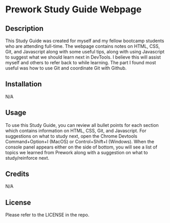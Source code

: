 # Prework Study Guide Webpage

## Description

This Study Guide was created for myself and my fellow bootcamp students who are attending full-time. The webpage contains notes on HTML, CSS, Git, and Javascript along with some useful tips, along with using Javascript to suggest what we should learn next in DevTools. I believe this will assist myself and others to refer back to while learning. The part I found most useful was how to use Git and coordinate Git with Github. 


## Installation

N/A

## Usage

To use this Study Guide, you can review all bullet points for each section which contains information on HTML, CSS, Git, and Javascript. For suggestions on what to study next, open the Chrome Devtools Command+Option+I (MacOS) or Control+Shift+I (Windows). When the console panel appears either on the side of bottom, you will see a list of topics we learned from Prework along with a suggestion on what to study/reinforce next. 


## Credits

N/A

## License

Please refer to the LICENSE in the repo.
